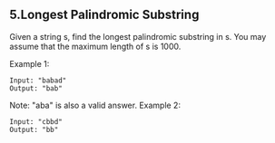## 5.Longest Palindromic Substring

Given a string s, find the longest palindromic substring in s. You may assume that the maximum length of s is 1000.

Example 1:

```
Input: "babad"
Output: "bab"
```

Note: "aba" is also a valid answer.
Example 2:
```
Input: "cbbd"
Output: "bb"
```